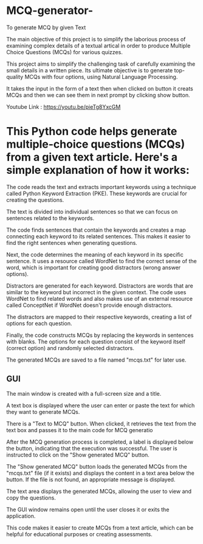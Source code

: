 # MCQ-generator-
To generate MCQ by given Text

The main objective of this project is to simplify the laborious process of examining complex details of a textual artical in order to produce Multiple Choice Questions (MCQs) for various quizzes.

This project aims to simplify the challenging task of carefully examining the small details in a written piece. Its ultimate objective is to generate top-quality MCQs with four options, using Natural Language Processing. 

It takes the input in the form of a text then when clicked on button it creats MCQs and then we can see them in next prompt by clicking show button.

Youtube Link :
https://youtu.be/pieTg8YxcGM


# This Python code helps generate multiple-choice questions (MCQs) from a given text article. Here's a simple explanation of how it works:

The code reads the text and extracts important keywords using a technique called Python Keyword Extraction (PKE). These keywords are crucial for creating the questions.

The text is divided into individual sentences so that we can focus on sentences related to the keywords.

The code finds sentences that contain the keywords and creates a map connecting each keyword to its related sentences. This makes it easier to find the right sentences when generating questions.

Next, the code determines the meaning of each keyword in its specific sentence. It uses a resource called WordNet to find the correct sense of the word, which is important for creating good distractors (wrong answer options).

Distractors are generated for each keyword. Distractors are words that are similar to the keyword but incorrect in the given context. The code uses WordNet to find related words and also makes use of an external resource called ConceptNet if WordNet doesn't provide enough distractors.

The distractors are mapped to their respective keywords, creating a list of options for each question.

Finally, the code constructs MCQs by replacing the keywords in sentences with blanks. The options for each question consist of the keyword itself (correct option) and randomly selected distractors.

The generated MCQs are saved to a file named "mcqs.txt" for later use.

## GUI
The main window is created with a full-screen size and a title.

A text box is displayed where the user can enter or paste the text for which they want to generate MCQs.

There is a "Text to MCQ" button. When clicked, it retrieves the text from the text box and passes it to the main code for MCQ generatio

After the MCQ generation process is completed, a label is displayed below the button, indicating that the execution was successful. The user is instructed to click on the "Show generated MCQ" button.

The "Show generated MCQ" button loads the generated MCQs from the "mcqs.txt" file (if it exists) and displays the content in a text area below the button. If the file is not found, an appropriate message is displayed.

The text area displays the generated MCQs, allowing the user to view and copy the questions.

The GUI window remains open until the user closes it or exits the application.

This code makes it easier to create MCQs from a text article, which can be helpful for educational purposes or creating assessments.




